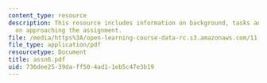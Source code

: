 ```yaml
---
content_type: resource
description: This resource includes information on background, tasks and recommendations/hints
  on approaching the assignment.
file: /media/https%3A/open-learning-course-data-rc.s3.amazonaws.com/11-953-comparative-land-use-and-transportation-planning-spring-2006/736dee2539daff504ad11eb5c47e3b19_assn6.pdf
file_type: application/pdf
resourcetype: Document
title: assn6.pdf
uid: 736dee25-39da-ff50-4ad1-1eb5c47e3b19
---
```

